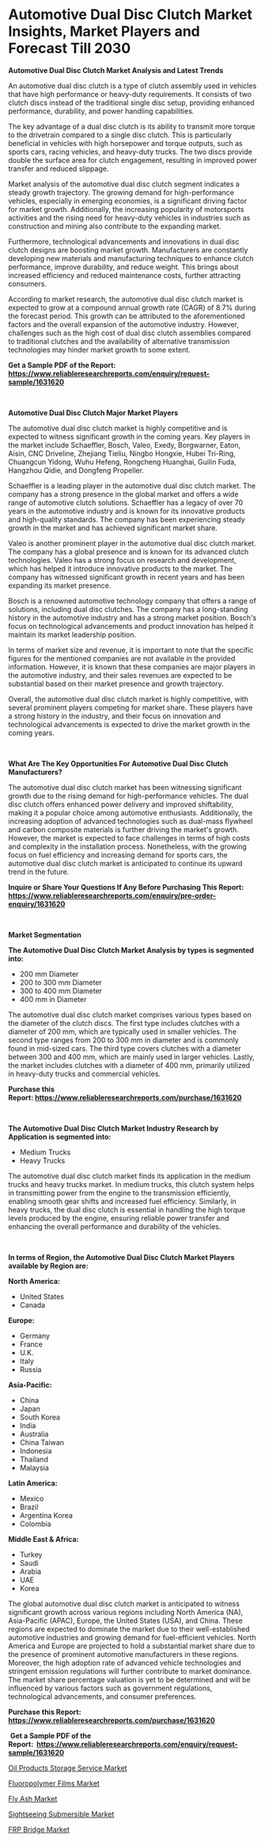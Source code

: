 <p><h1>Automotive Dual Disc Clutch Market Insights, Market Players and Forecast Till 2030</h1></p><p><strong>Automotive Dual Disc Clutch Market Analysis and Latest Trends</strong></p>
<p><p>An automotive dual disc clutch is a type of clutch assembly used in vehicles that have high performance or heavy-duty requirements. It consists of two clutch discs instead of the traditional single disc setup, providing enhanced performance, durability, and power handling capabilities.</p><p>The key advantage of a dual disc clutch is its ability to transmit more torque to the drivetrain compared to a single disc clutch. This is particularly beneficial in vehicles with high horsepower and torque outputs, such as sports cars, racing vehicles, and heavy-duty trucks. The two discs provide double the surface area for clutch engagement, resulting in improved power transfer and reduced slippage.</p><p>Market analysis of the automotive dual disc clutch segment indicates a steady growth trajectory. The growing demand for high-performance vehicles, especially in emerging economies, is a significant driving factor for market growth. Additionally, the increasing popularity of motorsports activities and the rising need for heavy-duty vehicles in industries such as construction and mining also contribute to the expanding market.</p><p>Furthermore, technological advancements and innovations in dual disc clutch designs are boosting market growth. Manufacturers are constantly developing new materials and manufacturing techniques to enhance clutch performance, improve durability, and reduce weight. This brings about increased efficiency and reduced maintenance costs, further attracting consumers.</p><p>According to market research, the automotive dual disc clutch market is expected to grow at a compound annual growth rate (CAGR) of 8.7% during the forecast period. This growth can be attributed to the aforementioned factors and the overall expansion of the automotive industry. However, challenges such as the high cost of dual disc clutch assemblies compared to traditional clutches and the availability of alternative transmission technologies may hinder market growth to some extent.</p></p>
<p><strong>Get a Sample PDF of the Report:&nbsp; <a href="https://www.reliableresearchreports.com/enquiry/request-sample/1631620">https://www.reliableresearchreports.com/enquiry/request-sample/1631620</a></strong></p>
<p>&nbsp;</p>
<p><strong>Automotive Dual Disc Clutch Major Market Players</strong></p>
<p><p>The automotive dual disc clutch market is highly competitive and is expected to witness significant growth in the coming years. Key players in the market include Schaeffler, Bosch, Valeo, Exedy, Borgwarner, Eaton, Aisin, CNC Driveline, Zhejiang Tieliu, Ningbo Hongxie, Hubei Tri-Ring, Chuangcun Yidong, Wuhu Hefeng, Rongcheng Huanghai, Guilin Fuda, Hangzhou Qidie, and Dongfeng Propeller.</p><p>Schaeffler is a leading player in the automotive dual disc clutch market. The company has a strong presence in the global market and offers a wide range of automotive clutch solutions. Schaeffler has a legacy of over 70 years in the automotive industry and is known for its innovative products and high-quality standards. The company has been experiencing steady growth in the market and has achieved significant market share.</p><p>Valeo is another prominent player in the automotive dual disc clutch market. The company has a global presence and is known for its advanced clutch technologies. Valeo has a strong focus on research and development, which has helped it introduce innovative products to the market. The company has witnessed significant growth in recent years and has been expanding its market presence.</p><p>Bosch is a renowned automotive technology company that offers a range of solutions, including dual disc clutches. The company has a long-standing history in the automotive industry and has a strong market position. Bosch's focus on technological advancements and product innovation has helped it maintain its market leadership position.</p><p>In terms of market size and revenue, it is important to note that the specific figures for the mentioned companies are not available in the provided information. However, it is known that these companies are major players in the automotive industry, and their sales revenues are expected to be substantial based on their market presence and growth trajectory.</p><p>Overall, the automotive dual disc clutch market is highly competitive, with several prominent players competing for market share. These players have a strong history in the industry, and their focus on innovation and technological advancements is expected to drive the market growth in the coming years.</p></p>
<p>&nbsp;</p>
<p><strong>What Are The Key Opportunities For Automotive Dual Disc Clutch Manufacturers?</strong></p>
<p><p>The automotive dual disc clutch market has been witnessing significant growth due to the rising demand for high-performance vehicles. The dual disc clutch offers enhanced power delivery and improved shiftability, making it a popular choice among automotive enthusiasts. Additionally, the increasing adoption of advanced technologies such as dual-mass flywheel and carbon composite materials is further driving the market's growth. However, the market is expected to face challenges in terms of high costs and complexity in the installation process. Nonetheless, with the growing focus on fuel efficiency and increasing demand for sports cars, the automotive dual disc clutch market is anticipated to continue its upward trend in the future.</p></p>
<p><strong>Inquire or Share Your Questions If Any Before Purchasing This Report: <a href="https://www.reliableresearchreports.com/enquiry/pre-order-enquiry/1631620">https://www.reliableresearchreports.com/enquiry/pre-order-enquiry/1631620</a></strong></p>
<p>&nbsp;</p>
<p><strong>Market Segmentation</strong></p>
<p><strong>The Automotive Dual Disc Clutch Market Analysis by types is segmented into:</strong></p>
<p><ul><li>200 mm Diameter</li><li>200 to 300 mm Diameter</li><li>300 to 400 mm Diameter</li><li>400 mm in Diameter</li></ul></p>
<p><p>The automotive dual disc clutch market comprises various types based on the diameter of the clutch discs. The first type includes clutches with a diameter of 200 mm, which are typically used in smaller vehicles. The second type ranges from 200 to 300 mm in diameter and is commonly found in mid-sized cars. The third type covers clutches with a diameter between 300 and 400 mm, which are mainly used in larger vehicles. Lastly, the market includes clutches with a diameter of 400 mm, primarily utilized in heavy-duty trucks and commercial vehicles.</p></p>
<p><strong>Purchase this Report:&nbsp;<a href="https://www.reliableresearchreports.com/purchase/1631620">https://www.reliableresearchreports.com/purchase/1631620</a></strong></p>
<p>&nbsp;</p>
<p><strong>The Automotive Dual Disc Clutch Market Industry Research by Application is segmented into:</strong></p>
<p><ul><li>Medium Trucks</li><li>Heavy Trucks</li></ul></p>
<p><p>The automotive dual disc clutch market finds its application in the medium trucks and heavy trucks market. In medium trucks, this clutch system helps in transmitting power from the engine to the transmission efficiently, enabling smooth gear shifts and increased fuel efficiency. Similarly, in heavy trucks, the dual disc clutch is essential in handling the high torque levels produced by the engine, ensuring reliable power transfer and enhancing the overall performance and durability of the vehicles.</p></p>
<p>&nbsp;</p>
<p><strong>In terms of Region, the Automotive Dual Disc Clutch Market Players available by Region are:</strong></p>
<p>
    <p> <strong> North America: </strong>
        <ul>
            <li>United States</li>
            <li>Canada</li>
        </ul>
        </p> 
    <p> <strong> Europe: </strong>
        <ul>
            <li>Germany</li>
            <li>France</li>
            <li>U.K.</li>
            <li>Italy</li>
            <li>Russia</li>
        </ul>
        </p> 
    <p> <strong> Asia-Pacific: </strong>
        <ul>
            <li>China</li>
            <li>Japan</li>
            <li>South Korea</li>
            <li>India</li>
            <li>Australia</li>
            <li>China Taiwan</li>
            <li>Indonesia</li>
            <li>Thailand</li>
            <li>Malaysia</li>
        </ul>
        </p> 
    <p> <strong> Latin America: </strong>
        <ul>
            <li>Mexico</li>
            <li>Brazil</li>
            <li>Argentina Korea</li>
            <li>Colombia</li>
        </ul>
        </p> 
    <p> <strong> Middle East & Africa: </strong>
        <ul>
            <li>Turkey</li>
            <li>Saudi</li>
            <li>Arabia</li>
            <li>UAE</li>
            <li>Korea</li>
        </ul>
    </p>
    </p>
<p><p>The global automotive dual disc clutch market is anticipated to witness significant growth across various regions including North America (NA), Asia-Pacific (APAC), Europe, the United States (USA), and China. These regions are expected to dominate the market due to their well-established automotive industries and growing demand for fuel-efficient vehicles. North America and Europe are projected to hold a substantial market share due to the presence of prominent automotive manufacturers in these regions. Moreover, the high adoption rate of advanced vehicle technologies and stringent emission regulations will further contribute to market dominance. The market share percentage valuation is yet to be determined and will be influenced by various factors such as government regulations, technological advancements, and consumer preferences.</p></p>
<p><strong>Purchase this Report: <a href="https://www.reliableresearchreports.com/purchase/1631620">https://www.reliableresearchreports.com/purchase/1631620</a></strong></p>
<p>&nbsp;<strong>Get a Sample PDF of the Report:&nbsp;&nbsp;<a href="https://www.reliableresearchreports.com/enquiry/request-sample/1631620">https://www.reliableresearchreports.com/enquiry/request-sample/1631620</a></strong></p>
<p><strong></strong></p>
<p><p><a href="https://github.com/maliyahmorrow6654/Market-Research-Report-List-1/blob/main/oil-products-storage-service-market.md">Oil Products Storage Service Market</a></p><p><a href="https://medium.com/@ridhantakke90/fluoropolymer-films-market-analysis-its-cagr-market-segmentation-and-global-industry-overview-412028076a48">Fluoropolymer Films Market</a></p><p><a href="https://medium.com/@reportprime01/fly-ash-market-insights-into-market-cagr-market-trends-and-growth-strategies-6e0ac381b5f8">Fly Ash Market</a></p><p><a href="https://github.com/deliacustodio40/Market-Research-Report-List-1/blob/main/sightseeing-submersible-market.md">Sightseeing Submersible Market</a></p><p><a href="https://medium.com/@reportprime03/frp-bridge-market-share-evolution-and-market-growth-trends-2023-2030-1e980b15157f">FRP Bridge Market</a></p></p>